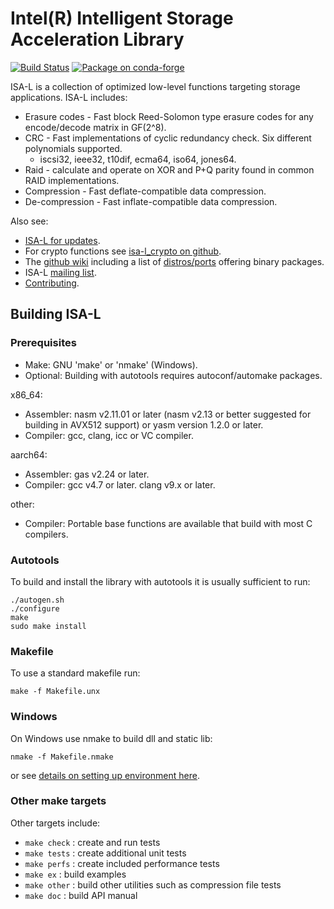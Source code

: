 Intel(R) Intelligent Storage Acceleration Library
=================================================

[![Build Status](https://travis-ci.org/intel/isa-l.svg?branch=master)](https://travis-ci.org/intel/isa-l)
[![Package on conda-forge](https://img.shields.io/conda/v/conda-forge/isa-l.svg)](https://anaconda.org/conda-forge/isa-l)

ISA-L is a collection of optimized low-level functions targeting storage
applications.  ISA-L includes:
* Erasure codes - Fast block Reed-Solomon type erasure codes for any
  encode/decode matrix in GF(2^8).
* CRC - Fast implementations of cyclic redundancy check.  Six different
  polynomials supported.
  - iscsi32, ieee32, t10dif, ecma64, iso64, jones64.
* Raid - calculate and operate on XOR and P+Q parity found in common RAID
  implementations.
* Compression - Fast deflate-compatible data compression.
* De-compression - Fast inflate-compatible data compression.

Also see:
* [ISA-L for updates](https://github.com/intel/isa-l).
* For crypto functions see [isa-l_crypto on github](https://github.com/intel/isa-l_crypto).
* The [github wiki](https://github.com/intel/isa-l/wiki) including a list of
  [distros/ports](https://github.com/intel/isa-l/wiki/Ports--Repos) offering binary packages.
* ISA-L [mailing list](https://lists.01.org/hyperkitty/list/isal@lists.01.org/).
* [Contributing](CONTRIBUTING.md).

Building ISA-L
--------------

### Prerequisites

* Make: GNU 'make' or 'nmake' (Windows).
* Optional: Building with autotools requires autoconf/automake packages.

x86_64:
* Assembler: nasm v2.11.01 or later (nasm v2.13 or better suggested for building in AVX512 support)
  or yasm version 1.2.0 or later.
* Compiler: gcc, clang, icc or VC compiler.

aarch64:
* Assembler: gas v2.24 or later.
* Compiler: gcc v4.7 or later. clang v9.x or later.

other:
* Compiler: Portable base functions are available that build with most C compilers.

### Autotools
To build and install the library with autotools it is usually sufficient to run:

    ./autogen.sh
    ./configure
    make
    sudo make install

### Makefile
To use a standard makefile run:

    make -f Makefile.unx

### Windows
On Windows use nmake to build dll and static lib:

    nmake -f Makefile.nmake

or see [details on setting up environment here](doc/build.md).

### Other make targets
Other targets include:
* `make check` : create and run tests
* `make tests` : create additional unit tests
* `make perfs` : create included performance tests
* `make ex`    : build examples
* `make other` : build other utilities such as compression file tests
* `make doc`   : build API manual
